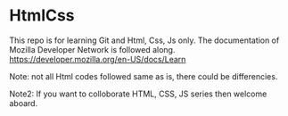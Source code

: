 # HtmlCss
This repo is for learning Git and Html, Css, Js only. The documentation of Mozilla Developer Network is followed along. 
https://developer.mozilla.org/en-US/docs/Learn

Note: not all Html codes followed same as is, there could be differencies.

Note2: If you want to colloborate HTML, CSS, JS series then welcome aboard.
